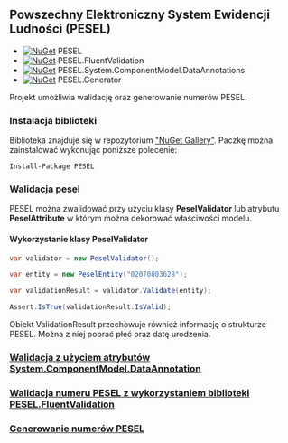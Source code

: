 ﻿## Powszechny Elektroniczny System Ewidencji Ludności (PESEL) 

- [![NuGet](https://img.shields.io/nuget/v/PESEL.svg)](https://www.nuget.org/packages/PESEL/)  PESEL
- [![NuGet](https://img.shields.io/nuget/v/PESEL.FluentValidation.svg)](https://www.nuget.org/packages/PESEL.FluentValidation/) PESEL.FluentValidation
- [![NuGet](https://img.shields.io/nuget/v/PESEL.System.ComponentModel.DataAnnotations.svg)](https://www.nuget.org/packages/PESEL.System.ComponentModel.DataAnnotations/) PESEL.System.ComponentModel.DataAnnotations
- [![NuGet](https://img.shields.io/nuget/v/PESEL.Generator.svg)](https://www.nuget.org/packages/PESEL.Generator/) PESEL.Generator


Projekt umożliwia walidację oraz generowanie numerów PESEL.

### Instalacja biblioteki
Biblioteka znajduje się w repozytorium ["NuGet Gallery"](https://www.nuget.org/packages/PESEL). Paczkę można zainstalować wykonując poniższe polecenie:
```
Install-Package PESEL
```
### Walidacja pesel
PESEL można zwalidować przy użyciu klasy **PeselValidator** lub atrybutu **PeselAttribute** w którym można dekorować właściwości modelu.

#### Wykorzystanie klasy PeselValidator
```csharp
var validator = new PeselValidator();

var entity = new PeselEntity("02070803628");

var validationResult = validator.Validate(entity);

Assert.IsTrue(validationResult.IsValid);
```
Obiekt ValidationResult przechowuje również informację o strukturze PESEL. Można z niej pobrać płeć oraz datę urodzenia.


### [Walidacja z użyciem atrybutów System.ComponentModel.DataAnnotation](https://github.com/asienicki/PESEL/blob/master/PESEL.System.ComponentModel.DataAnnotations/readME.md)
### [Walidacja numeru PESEL z wykorzystaniem biblioteki PESEL.FluentValidation](https://github.com/asienicki/PESEL/blob/master/PESEL.FluentValidation/readME.md)
### [Generowanie numerów PESEL](https://github.com/asienicki/PESEL/blob/master/PESEL.Generator/readME.md)
